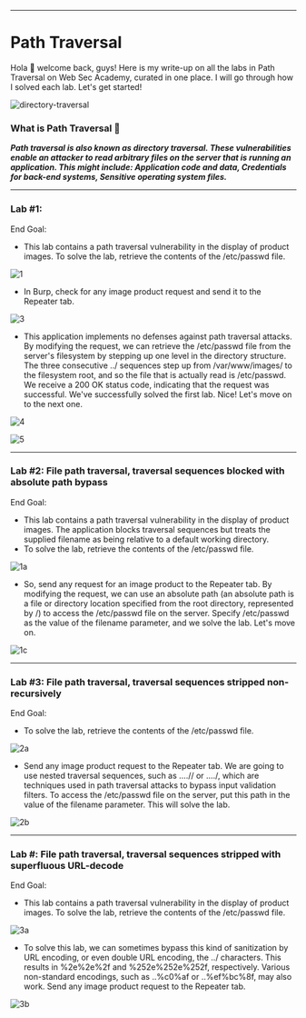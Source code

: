 ***
# Path Traversal

Hola 👋 welcome back, guys! Here is my write-up on all the labs in Path Traversal on Web Sec Academy, curated in one place. I will go through how I solved each lab. Let's get started!

![directory-traversal](https://github.com/T3chnocr4t/T3chnocr4t.github.io/assets/115868619/a11e326d-42e3-4cb3-b0c9-fd95511c1327)

### What is Path Traversal 🤔
**_Path traversal is also known as directory traversal. These vulnerabilities enable an attacker to read arbitrary files on the server that is running an application. This might include: Application code and data, Credentials for back-end systems, Sensitive operating system files._**

***
### Lab #1: 
End Goal:
- This lab contains a path traversal vulnerability in the display of product images. To solve the lab, retrieve the contents of the /etc/passwd file.

![1](https://github.com/T3chnocr4t/T3chnocr4t.github.io/assets/115868619/db83e70c-b13a-45fd-890d-4180de2d5d49)

- In Burp, check for any image product request and send it to the Repeater tab.

![3](https://github.com/T3chnocr4t/T3chnocr4t.github.io/assets/115868619/1c08cb4b-9ab5-47a0-8ea0-5f35429a0609)

- This application implements no defenses against path traversal attacks. By modifying the request, we can retrieve the /etc/passwd file from the server's filesystem by stepping up one level in the directory structure. The three consecutive ../ sequences step up from /var/www/images/ to the filesystem root, and so the file that is actually read is /etc/passwd. We receive a 200 OK status code, indicating that the request was successful. We've successfully solved the first lab. Nice! Let's move on to the next one.

![4](https://github.com/T3chnocr4t/T3chnocr4t.github.io/assets/115868619/433b1a0a-cd7b-4765-8ee4-c706f653dc66)

![5](https://github.com/T3chnocr4t/T3chnocr4t.github.io/assets/115868619/9e21fe07-a760-4d1b-a08b-6bae7686741f)

***
### Lab #2: File path traversal, traversal sequences blocked with absolute path bypass
End Goal:
- This lab contains a path traversal vulnerability in the display of product images. The application blocks traversal sequences but treats the supplied filename as being relative to a default working directory.
- To solve the lab, retrieve the contents of the /etc/passwd file.

![1a](https://github.com/T3chnocr4t/T3chnocr4t.github.io/assets/115868619/7e00f45a-76c7-48e3-8d3f-d76552610ad8)

- So, send any request for an image product to the Repeater tab. By modifying the request, we can use an absolute path (an absolute path is a file or directory location specified from the root directory, represented by /) to access the /etc/passwd file on the server. Specify /etc/passwd as the value of the filename parameter, and we solve the lab. Let's move on.

![1c](https://github.com/T3chnocr4t/T3chnocr4t.github.io/assets/115868619/222d6c68-4649-40c2-b026-4fb5f051948c)

***
### Lab #3: File path traversal, traversal sequences stripped non-recursively
End Goal:
- To solve the lab, retrieve the contents of the /etc/passwd file.

![2a](https://github.com/T3chnocr4t/T3chnocr4t.github.io/assets/115868619/82dfd868-9b9f-46f8-aac7-50c85241312b)

- Send any image product request to the Repeater tab. We are going to use nested traversal sequences, such as ....// or ....\/, which are techniques used in path traversal attacks to bypass input validation filters. To access the /etc/passwd file on the server, put this path in the value of the filename parameter. This will solve the lab.

![2b](https://github.com/T3chnocr4t/T3chnocr4t.github.io/assets/115868619/3551871f-d653-40fc-b749-ae760c44c48c)

***
### Lab #: File path traversal, traversal sequences stripped with superfluous URL-decode
End Goal:
- This lab contains a path traversal vulnerability in the display of product images. To solve the lab, retrieve the contents of the /etc/passwd file.

![3a](https://github.com/T3chnocr4t/T3chnocr4t.github.io/assets/115868619/dc92ceba-d353-4ce2-bd3e-2f6e2fabf392)

- To solve this lab, we can sometimes bypass this kind of sanitization by URL encoding, or even double URL encoding, the ../ characters. This results in %2e%2e%2f and %252e%252e%252f, respectively. Various non-standard encodings, such as ..%c0%af or ..%ef%bc%8f, may also work. Send any image product request to the Repeater tab.

![3b](https://github.com/T3chnocr4t/T3chnocr4t.github.io/assets/115868619/0aa8e8fc-f353-4f9f-a80e-1f91de99ca4b)





